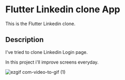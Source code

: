 # Flutter Linkedin clone App

This is the Flutter Linkedin clone.

## Description

I've tried to clone Linkedin Login page.

In this project i'll improve screens everyday.

![ezgif com-video-to-gif (1)](https://user-images.githubusercontent.com/104390047/228347708-37866ae2-8e39-4d2d-8dcb-a1fb5c01dbdb.gif)

